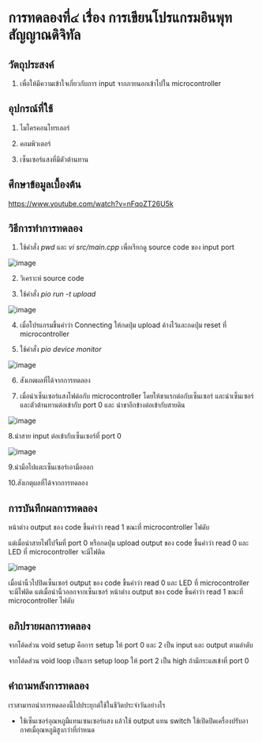 # การทดลองที่๔ เรื่อง การเขียนโปรแกรมอินพุทสัญญาณดิจิทัล

## วัตถุประสงค์
1. เพื่อให้มีความเข้าใจเกี่ยวกับการ input จากภายนอกเข้าไปใน microcontroller

## อุปกรณ์ที่ใช้
1. ไมโครคอนโทรเลอร์

2. คอมพิวเตอร์

3. เซ็นเซอร์แสงที่มีตัวต้านทาน

## ศึกษาข้อมูลเบื้องต้น

https://www.youtube.com/watch?v=nFqoZT26U5k

## วิธีการทำการทดลอง

1. ใช้คำสั่ง _pwd_ และ _vi src/main.cpp_ เพื่อเรียกดู source code ของ input port

![image](https://user-images.githubusercontent.com/80879398/112196971-24e85900-8c3e-11eb-97b5-c4584f6443f1.png)

2. วิเคราะห์ source code

3. ใช้คำสั่ง _pio run -t upload_ 

![image](https://user-images.githubusercontent.com/80879398/112196977-26b21c80-8c3e-11eb-88aa-19012be99456.png)

4. เมื่อโปรแกรมขึ้นคำว่า Connecting ให้กดปุ่ม upload ค้างไว้และกดปุ่ม reset ที่ microcontroller

5. ใช้คำสั่ง _pio device monitor_

![image](https://user-images.githubusercontent.com/80879398/112196981-274ab300-8c3e-11eb-892f-e1c0586e743a.png)

6. สังเกตผลที่ได้จากการทดลอง

7. เมื่อนำเซ็นเซอร์แสงไฟต่อกับ microcontroller โดยให้ขาแรกต่อกับเซ็นเซอร์ และนำเซ็นเซอร์และตัวต้านทานต่อเข้ากับ port 0 และ นำขาอีกข้างต่อเข้ากับสายดิน 

![image](https://user-images.githubusercontent.com/80879398/112196983-274ab300-8c3e-11eb-9b20-23a21dad92c8.png)

8.นำสาย input ต่อเข้ากับเซ็นเซอร์ที่ port 0

![image](https://user-images.githubusercontent.com/80879398/112196985-27e34980-8c3e-11eb-9b33-bc0deb0fe4d9.png)

9.นำมือไปแตะเซ็นเซอร์เอามือออก

10.สังเกตุผลที่ได้จากการทดลอง

## การบันทึกผลการทดลอง

หน้าต่าง output ของ code ขึ้นคำว่า read 1 ขณะที่ microcontroller ไฟดับ

แต่เมื่อนำสายไฟไปจิ้มที่ port 0 หรือกดปุ่ม upload output ของ code ขึ้นคำว่า read 0 และ LED ที่ microcontroller จะมีไฟติด

![image](https://user-images.githubusercontent.com/80879398/112196987-287be000-8c3e-11eb-97f3-a31fb39206c2.png)

เมื่อนำนิ้วไปปิดเซ็นเซอร์ output ของ code ขึ้นคำว่า read 0 และ LED ที่ microcontroller จะมีไฟติด
แต่เมื่อนำนิ้วออกจากเซ็นเซอร์ หน้าต่าง output ของ code ขึ้นคำว่า read 1 ขณะที่ microcontroller ไฟดับ

## อภิปรายผลการทดลอง

จากโค้ดส่วน void setup คือการ setup ให้ port 0 และ 2 เป็น input และ output ตามลำดับ

จากโค้ดส่วน void loop เป็นการ setup loop ให้ port 2 เป็น high ถ้ามีกระแสเข้าที่ port 0

## คำถามหลังการทดลอง

เราสามารถนำการทดลองนี้ไปประยุกต์ใช้ในชีวิตประจำวันอย่างไร

- ใช้เซ็นเซอร์อุณหภูมืแทนเซนเซอร์แสง แล้วใช้ output แทน switch ใช้เปิดปิดเครื่องปรับอากาศเมื่อุณหภูมิสูงกว่าที่กำหนด
